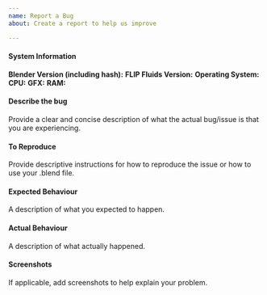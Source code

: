```yaml
---
name: Report a Bug
about: Create a report to help us improve

---
```


<!--
Have you read the FLIP Fluids Guidelines for Reporting Bugs/Issues document? If your bug report does not adhere to our guidelines, you may be asked to resubmit your bug report: https://github.com/rlguy/Blender-FLIP-Fluids/wiki/Guidelines-for-Reporting-Bugs-and-Issues

Feature requests, scene troubleshooting help, and questions will not be accepted on this issue tracker. See our technical support guidelines document: https://github.com/rlguy/Blender-FLIP-Fluids/wiki/Technical-Support-Guidelines
-->

#### System Information

**Blender Version (including hash):**
**FLIP Fluids Version:**
**Operating System:**
**CPU:**
**GFX:**
**RAM:**

#### Describe the bug

Provide a clear and concise description of what the actual bug/issue is that you are experiencing.

#### To Reproduce

Provide descriptive instructions for how to reproduce the issue or how to use your .blend file.

#### Expected Behaviour

A description of what you expected to happen.

#### Actual Behaviour

A description of what actually happened.

#### Screenshots

If applicable, add screenshots to help explain your problem.
